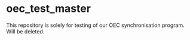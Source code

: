 # oec_test_master
This repository is solely for testing of our OEC synchronisation program. Will be deleted.
